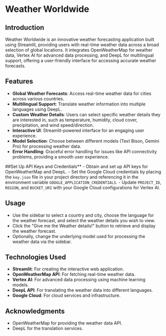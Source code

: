 # Weather Worldwide

## Introduction
Weather Worldwide is an innovative weather forecasting application built using Streamlit, providing users with real-time weather data across a broad selection of global locations. It integrates OpenWeatherMap for weather data, Vertex AI for advanced data processing, and DeepL for multilingual support, offering a user-friendly interface for accessing accurate weather forecasts.

## Features
- **Global Weather Forecasts**: Access real-time weather data for cities across various countries.
- **Multilingual Support**: Translate weather information into multiple languages using DeepL.
- **Custom Weather Details**: Users can select specific weather details they are interested in, such as temperature, humidity, cloud cover, precipitation, and wind speed/direction.
- **Interactive UI**: Streamlit-powered interface for an engaging user experience.
- **Model Selection**: Choose between different models (Text Bison, Gemini Pro) for processing weather data.
- **Error Handling**: Graceful error handling for issues like API connectivity problems, providing a smooth user experience.


##Set Up API Keys and Credentials**
    - Obtain and set up API keys for OpenWeatherMap and DeepL.
    - Set the Google Cloud credentials by placing the `key.json` file in your project directory and referencing it in the environment variable `GOOGLE_APPLICATION_CREDENTIALS`.
    - Update `PROJECT_ID`, `REGION`, and `BUCKET_URI` with your Google Cloud configurations for Vertex AI.


## Usage
- Use the sidebar to select a country and city, choose the language for the weather forecast, and select the weather details you wish to view.
- Click the "Give me the Weather details!" button to retrieve and display the weather forecast.
- Optionally, change the underlying model used for processing the weather data via the sidebar.

## Technologies Used
- **Streamlit**: For creating the interactive web application.
- **OpenWeatherMap API**: For fetching real-time weather data.
- **Vertex AI**: For advanced data processing using machine learning models.
- **DeepL API**: For translating the weather data into different languages.
- **Google Cloud**: For cloud services and infrastructure.

## Acknowledgments
- OpenWeatherMap for providing the weather data API.
- DeepL for the translation services.


